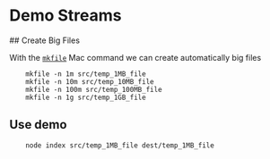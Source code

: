 # Demo Streams

## Create Big Files

With the [`mkfile`](https://developer.apple.com/library/mac/documentation/Darwin/Reference/ManPages/man8/mkfile.8.html) Mac command we can create automatically big files


```
    mkfile -n 1m src/temp_1MB_file
    mkfile -n 10m src/temp_10MB_file
    mkfile -n 100m src/temp_100MB_file
    mkfile -n 1g src/temp_1GB_file
```

## Use demo

```
    node index src/temp_1MB_file dest/temp_1MB_file 
```
